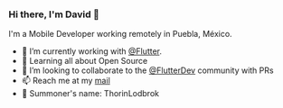 ### Hi there, I'm David 👋

I'm a Mobile Developer working remotely in Puebla, México.

- 💙 I’m currently working with [@Flutter](https://github.com/flutter/flutter).
- 🌱 Learning all about Open Source
- 🦾 I’m looking to collaborate to the [@FlutterDev](https://flutter.dev/community) community with PRs
- 📫 Reach me at my [mail](mailto:david.ahrellano@gmail.com)
- 👾 Summoner's name: ThorinLodbrok
